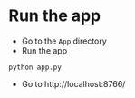 # Run the app
- Go to the `App` directory
- Run the app

```
python app.py
```
- Go to http://localhost:8766/